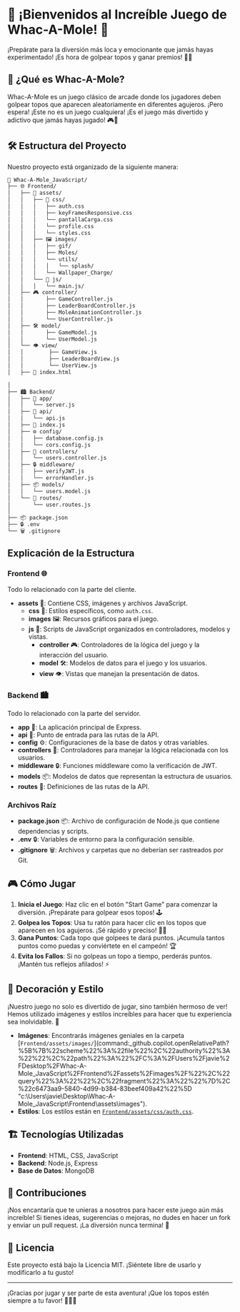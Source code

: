 # 🎉 ¡Bienvenidos al Increíble Juego de Whac-A-Mole! 🎉

¡Prepárate para la diversión más loca y emocionante que jamás hayas experimentado! ¡Es hora de golpear topos y ganar premios! 🥳🎁

## 🚀 ¿Qué es Whac-A-Mole?

Whac-A-Mole es un juego clásico de arcade donde los jugadores deben golpear topos que aparecen aleatoriamente en diferentes agujeros. ¡Pero espera! ¡Este no es un juego cualquiera! ¡Es el juego más divertido y adictivo que jamás hayas jugado! 🎮🎉

## 🛠️ Estructura del Proyecto

Nuestro proyecto está organizado de la siguiente manera:

```sh
🐾 Whac-A-Mole_JavaScript/
├── 🌐 Frontend/
│   ├── 🎨 assets/
│   │   ├── 🌈 css/
│   │   │   ├── auth.css
│   │   │   ├── keyFramesResponsive.css
│   │   │   └── pantallaCarga.css
│   │   │   └── profile.css
│   │   │   └── styles.css
│   │   ├── 🖼 images/
│   │   │   ├── gif/
│   │   │   ├── Moles/
│   │   │   └── utils/
│   │   │   │   └── splash/
│   │   │   └── Wallpaper_Charge/
│   │   └── 📜 js/
│   │   │   └── main.js/
│   ├── 🎮 controller/
│   │       ├── GameController.js
│   │       ├── LeaderBoardController.js
│   │       ├── MoleAnimationController.js
│   │       └── UserController.js
│   ├── 🛠 model/
│   │       ├── GameModel.js
│   │       └── UserModel.js
│   └── 👁️ view/
│   │        ├── GameView.js
│   │        ├── LeaderBoardView.js
│   │        └── UserView.js
│   ├── 📝 index.html

│
├── 🏙 Backend/
│   ├── 🔧 app/
│   │   └── server.js
│   ├── 🔌 api/
│   │   └── api.js
│   ├── 📝 index.js
│   ├── ⚙️ config/
│   │   ├── database.config.js
│   │   └── cors.config.js
│   ├── 📁 controllers/
│   │   └── users.controller.js
│   ├── 🔒 middleware/
│   │   ├── verifyJWT.js
│   │   └── errorHandler.js
│   ├── 📦 models/
│   │   └── users.model.js
│   └── 📑 routes/
│       └── user.routes.js
│
├── 📦 package.json
├── 🔒 .env
└── 🗑️ .gitignore


```
## Explicación de la Estructura

### Frontend 🌐
Todo lo relacionado con la parte del cliente.
- **assets** 🎨: Contiene CSS, imágenes y archivos JavaScript.
  - **css** 🌈: Estilos específicos, como `auth.css`.
  - **images** 🖼: Recursos gráficos para el juego.
  - **js** 📜: Scripts de JavaScript organizados en controladores, modelos y vistas.
    - **controller** 🎮: Controladores de la lógica del juego y la interacción del usuario.
    - **model** 🛠: Modelos de datos para el juego y los usuarios.
    - **view** 👁️: Vistas que manejan la presentación de datos.

### Backend 🏙
Todo lo relacionado con la parte del servidor.
- **app** 🔧: La aplicación principal de Express.
- **api** 🔌: Punto de entrada para las rutas de la API.
- **config** ⚙️: Configuraciones de la base de datos y otras variables.
- **controllers** 📁: Controladores para manejar la lógica relacionada con los usuarios.
- **middleware** 🔒: Funciones middleware como la verificación de JWT.
- **models** 📦: Modelos de datos que representan la estructura de usuarios.
- **routes** 📑: Definiciones de las rutas de la API.

### Archivos Raíz
- **package.json** 📦: Archivo de configuración de Node.js que contiene dependencias y scripts.
- **.env** 🔒: Variables de entorno para la configuración sensible.
- **.gitignore** 🗑️: Archivos y carpetas que no deberían ser rastreados por Git.


## 🎮 Cómo Jugar

1. **Inicia el Juego**: Haz clic en el botón "Start Game" para comenzar la diversión. ¡Prepárate para golpear esos topos! 🕹️
2. **Golpea los Topos**: Usa tu ratón para hacer clic en los topos que aparecen en los agujeros. ¡Sé rápido y preciso! 🐹🔨
3. **Gana Puntos**: Cada topo que golpees te dará puntos. ¡Acumula tantos puntos como puedas y conviértete en el campeón! 🏆
4. **Evita los Fallos**: Si no golpeas un topo a tiempo, perderás puntos. ¡Mantén tus reflejos afilados! ⚡

## 🎨 Decoración y Estilo

¡Nuestro juego no solo es divertido de jugar, sino también hermoso de ver! Hemos utilizado imágenes y estilos increíbles para hacer que tu experiencia sea inolvidable. 🌟

- **Imágenes**: Encontrarás imágenes geniales en la carpeta [`Frontend/assets/images/`](command:_github.copilot.openRelativePath?%5B%7B%22scheme%22%3A%22file%22%2C%22authority%22%3A%22%22%2C%22path%22%3A%22%2FC%3A%2FUsers%2Fjavie%2FDesktop%2FWhac-A-Mole_JavaScript%2FFrontend%2Fassets%2Fimages%2F%22%2C%22query%22%3A%22%22%2C%22fragment%22%3A%22%22%7D%2C%22c6473aa9-5840-4d99-b384-83beef409a42%22%5D "c:\Users\javie\Desktop\Whac-A-Mole_JavaScript\Frontend\assets\images\").
- **Estilos**: Los estilos están en [`Frontend/assets/css/auth.css`](command:_github.copilot.openRelativePath?%5B%7B%22scheme%22%3A%22file%22%2C%22authority%22%3A%22%22%2C%22path%22%3A%22%2FC%3A%2FUsers%2Fjavie%2FDesktop%2FWhac-A-Mole_JavaScript%2FFrontend%2Fassets%2Fcss%2Fauth.css%22%2C%22query%22%3A%22%22%2C%22fragment%22%3A%22%22%7D%2C%22c6473aa9-5840-4d99-b384-83beef409a42%22%5D "c:\Users\javie\Desktop\Whac-A-Mole_JavaScript\Frontend\assets\css\auth.css").

## 🏗️ Tecnologías Utilizadas

- **Frontend**: HTML, CSS, JavaScript
- **Backend**: Node.js, Express
- **Base de Datos**: MongoDB

## 🤝 Contribuciones

¡Nos encantaría que te unieras a nosotros para hacer este juego aún más increíble! Si tienes ideas, sugerencias o mejoras, no dudes en hacer un fork y enviar un pull request. ¡La diversión nunca termina! 🎉

## 📜 Licencia

Este proyecto está bajo la Licencia MIT. ¡Siéntete libre de usarlo y modificarlo a tu gusto!

---

¡Gracias por jugar y ser parte de esta aventura! ¡Que los topos estén siempre a tu favor! 🐹🔨🎉
